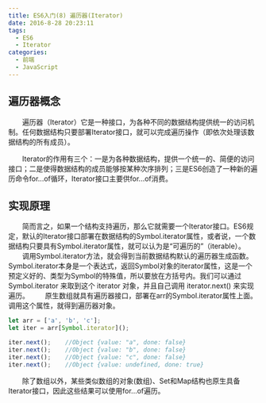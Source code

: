 ```yaml
---
title: ES6入门(8) 遍历器(Iterator)
date: 2016-8-28 20:23:11
tags:
  - ES6
  - Iterator
categories:
  - 前端
  - JavaScript
---
```

## 遍历器概念
&emsp;&emsp;遍历器（Iterator）它是一种接口，为各种不同的数据结构提供统一的访问机制。任何数据结构只要部署Iterator接口，就可以完成遍历操作（即依次处理该数据结构的所有成员）。

&emsp;&emsp;Iterator的作用有三个：一是为各种数据结构，提供一个统一的、简便的访问接口；二是使得数据结构的成员能够按某种次序排列；三是ES6创造了一种新的遍历命令for...of循环，Iterator接口主要供for...of消费。

## 实现原理
&emsp;&emsp;简而言之，如果一个结构支持遍历，那么它就需要一个Iterator接口。ES6规定，默认的Iterator接口部署在数据结构的Symbol.iterator属性，或者说，一个数据结构只要具有Symbol.iterator属性，就可以认为是“可遍历的”（iterable）。
&emsp;&emsp;调用Symbol.iterator方法，就会得到当前数据结构默认的遍历器生成函数。Symbol.iterator本身是一个表达式，返回Symbol对象的iterator属性，这是一个预定义好的、类型为Symbol的特殊值，所以要放在方括号内。我们可以通过 Symbol.iterator 来取到这个 iterator 对象，并且自己调用 iterator.next() 来实现遍历。
&emsp;&emsp;原生数组就具有遍历器接口，部署在arr的Symbol.iterator属性上面。调用这个属性，就得到遍历器对象。
```JavaScript
let arr = ['a', 'b', 'c'];
let iter = arr[Symbol.iterator]();

iter.next();    //Object {value: "a", done: false}
iter.next();    //Object {value: "b", done: false}
iter.next();    //Object {value: "c", done: false}
iter.next();    //Object {value: undefined, done: true}
```
&emsp;&emsp;除了数组以外，某些类似数组的对象(数组)、Set和Map结构也原生具备Iterator接口，因此这些结果可以使用for...of遍历。
